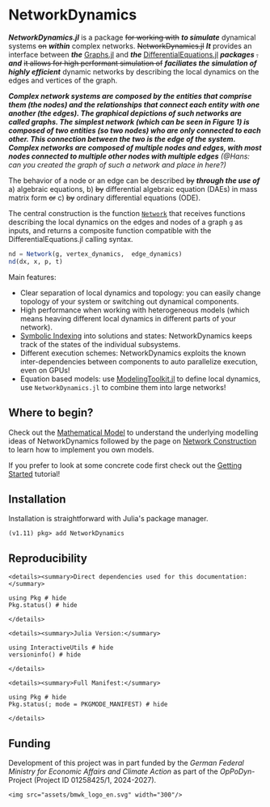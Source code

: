 # NetworkDynamics

***NetworkDynamics.jl*** is a package ~~for working with~~ ***to simulate*** dynamical systems ~~on~~ ***within*** complex networks. ~~NetworkDynamics.jl~~ ***It*** provides an interface between ***the*** [Graphs.jl](https://github.com/JuliaGraphs/Graphs.jl) and ***the*** [DifferentialEquations.jl](https://github.com/SciML/DifferentialEquations.jl) ***packages*** ~~.~~ ***and*** ~~it allows for high performant  simulation of~~ ***faciliates the simulation of highly efficient*** dynamic networks by describing the local dynamics on the edges and vertices of the graph.

***Complex network systems are composed by the entities that comprise them (the nodes) and the relationships that connect each entity with one another (the edges). The graphical depictions of such networks are called graphs. The simplest network (which can be seen in Figure 1) is composed of two entities (so two nodes) who are only connected to each other. This connection between the two is the edge of the system. Complex networks are composed of multiple nodes and edges, with most nodes connected to multiple other nodes with multiple edges*** *(@Hans: can you created the graph of such a network and place in here?)*

The behavior of a node or an edge can be described ~~by~~ ***through the use of*** a) algebraic equations, b) ~~by~~ differential algebraic equation (DAEs) in mass matrix form ~~or~~ c) ~~by~~ ordinary differential equations (ODE). 

The central construction is the function [`Network`](@ref) that receives functions describing the local dynamics on the edges and nodes of
a graph `g` as inputs, and returns a composite function compatible with the
DifferentialEquations.jl calling syntax.

```julia
nd = Network(g, vertex_dynamics,  edge_dynamics)
nd(dx, x, p, t)
```

Main features:
- Clear separation of local dynamics and topology: you can easily change topology of your system or switching out dynamical components.
- High performance when working with heterogeneous models (which means heaving different local dynamics in different parts of your network).
- [Symbolic Indexing](@ref) into solutions and states: NetworkDynamics keeps track of the states of the individual subsystems.
- Different execution schemes: NetworkDynamics exploits the known inter-dependencies between components to auto parallelize execution, even on GPUs!
- Equation based models: use [ModelingToolkit.jl](https://docs.sciml.ai/ModelingToolkit/dev/) to define local dynamics, use `NetworkDynamics.jl` to combine them into large networks!

## Where to begin?
Check out the [Mathematical Model](@ref) to understand the underlying modelling ideas of NetworkDynamics followed by the page on [Network Construction](@ref) to learn how to implement you own models.

If you prefer to look at some concrete code first check out the [Getting Started](@ref) tutorial!


## Installation

Installation is straightforward with Julia's package manager.

```julia-repl
(v1.11) pkg> add NetworkDynamics
```


## Reproducibility

```@raw html
<details><summary>Direct dependencies used for this documentation:</summary>
```

```@example
using Pkg # hide
Pkg.status() # hide
```

```@raw html
</details>
```

```@raw html
<details><summary>Julia Version:</summary>
```

```@example
using InteractiveUtils # hide
versioninfo() # hide
```

```@raw html
</details>
```

```@raw html
<details><summary>Full Manifest:</summary>
```

```@example
using Pkg # hide
Pkg.status(; mode = PKGMODE_MANIFEST) # hide
```

```@raw html
</details>
```

## Funding
Development of this project was in part funded by the *German Federal Ministry for Economic Affairs and Climate Action* as part of the *OpPoDyn*-Project (Project ID 01258425/1, 2024-2027).

```@raw html
<img src="assets/bmwk_logo_en.svg" width="300"/>
```
